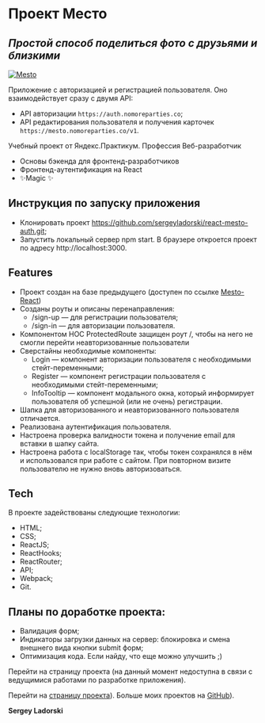 # Проект Место

## _Простой способ поделиться фото с друзьями и близкими_

[![Mesto](./public/favicon.ico)](https://github.com/sergeyladorski/react-mesto-auth)

Приложение с авторизацией и регистрацией пользователя. Оно взаимодействует сразу с двумя API:

- API авторизации `https://auth.nomoreparties.co`;
- API редактирования пользователя и получения карточек `https://mesto.nomoreparties.co/v1`.

Учебный проект от Яндекс.Практикум.
Профессия Веб-разработчик

- Основы бэкенда для фронтенд-разработчиков
- Фронтенд-аутентификация на React
- ✨Magic ✨

## Инструкция по запуску приложения

- Клонировать проект https://github.com/sergeyladorski/react-mesto-auth.git;
- Запустить локальный сервер npm start. В браузере откроется проект по адресу http://localhost:3000.

## Features

- Проект создан на базе предыдущего (доступен по ссылке [Mesto-React](https://github.com/sergeyladorski/mesto-react))
- Созданы роуты и описаны перенаправления:
  - /sign-up — для регистрации пользователя;
  - /sign-in — для авторизации пользователя.
- Компонентом HOC ProtectedRoute защищен роут /, чтобы на него не смогли перейти неавторизованные пользователи
- Сверстайны необходимые компоненты:
  - Login — компонент авторизации пользователя с необходимыми стейт-переменными;
  - Register — компонент регистрации пользователя с необходимыми стейт-переменными;
  - InfoTooltip — компонент модального окна, который информирует пользователя об успешной (или не очень) регистрации.
- Шапка для авторизованного и неавторизованного пользователя отличается.
- Реализована аутентификация пользователя.
- Настроена проверка валидности токена и получение email для вставки в шапку сайта.
- Настроена работа с localStorage так, чтобы токен сохранялся в нём и использовался при работе с сайтом. При повторном визите пользователю не нужно вновь авторизоваться.

## Tech

В проекте задействованы следующие технологии:

- HTML;
- CSS;
- ReactJS;
- ReactHooks;
- ReactRouter;
- API;
- Webpack;
- Git.

## Планы по доработке проекта:

- Валидация форм;
- Индикаторы загрузки данных на сервер: блокировка и смена внешнего вида кнопки submit форм;
- Оптимизация кода. Если найду, что еще можно улучшить ;)


Перейти на страницу проекта (на данный момент недоступна в связи с ведущимися работами по разработке приложения).

Перейти на [страницу проекта](https://github.com/sergeyladorski/react-mesto-auth)).
Больше моих проектов на [GitHub](https://github.com/sergeyladorski)).

**Sergey Ladorski**